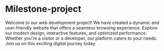 # Milestone-project
Welcome to our web development project! We have created a dynamic and user-friendly website that offers a seamless browsing experience. Explore our modern design, interactive features, and optimized performance. Whether you're a visitor or a developer, our platform caters to your needs. Join us on this exciting digital journey today
